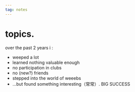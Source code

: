 ```yaml
---
tag: notes
---
```

# topics.
over the past 2 years i :
- weeped a lot
- learned nothing valuable enough
- no participation in clubs
- no (new?) friends
- stepped into the world of weeebs
- ...but found something interesting（常常）. BIG SUCCESS 